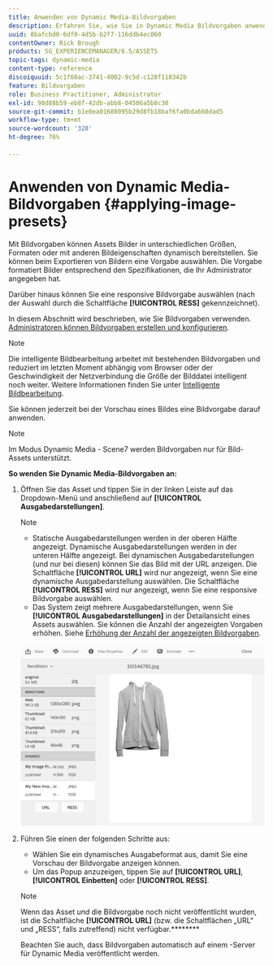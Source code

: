 ```yaml
---
title: Anwenden von Dynamic Media-Bildvorgaben
description: Erfahren Sie, wie Sie in Dynamic Media Bildvorgaben anwenden.
uuid: 8bafcbd0-6df0-4d5b-b2f7-116ddb4ec060
contentOwner: Rick Brough
products: SG_EXPERIENCEMANAGER/6.5/ASSETS
topic-tags: dynamic-media
content-type: reference
discoiquuid: 5c1f60ac-3741-4002-9c5d-c128f118342b
feature: Bildvorgaben
role: Business Practitioner, Administrator
exl-id: 98d88b59-eb8f-42db-abb8-04506a5b8c30
source-git-commit: b1e0ea01688095b29d8fb18baf6fa0bda660dad5
workflow-type: tm+mt
source-wordcount: '328'
ht-degree: 76%

---
```


# Anwenden von Dynamic Media-Bildvorgaben {#applying-image-presets}

Mit Bildvorgaben können Assets Bilder in unterschiedlichen Größen, Formaten oder mit anderen Bildeigenschaften dynamisch bereitstellen. Sie können beim Exportieren von Bildern eine Vorgabe auswählen. Die Vorgabe formatiert Bilder entsprechend den Spezifikationen, die Ihr Administrator angegeben hat.

Darüber hinaus können Sie eine responsive Bildvorgabe auswählen (nach der Auswahl durch die Schaltfläche **[!UICONTROL RESS]** gekennzeichnet).

In diesem Abschnitt wird beschrieben, wie Sie Bildvorgaben verwenden. [Administratoren können Bildvorgaben erstellen und konfigurieren](managing-image-presets.md).

>[!NOTE]
>
>Die intelligente Bildbearbeitung arbeitet mit bestehenden Bildvorgaben und reduziert im letzten Moment abhängig vom Browser oder der Geschwindigkeit der Netzverbindung die Größe der Bilddatei intelligent noch weiter. Weitere Informationen finden Sie unter [Intelligente Bildbearbeitung](imaging-faq.md).

Sie können jederzeit bei der Vorschau eines Bildes eine Bildvorgabe darauf anwenden.

>[!NOTE]
>
>Im Modus Dynamic Media - Scene7 werden Bildvorgaben nur für Bild-Assets unterstützt.

**So wenden Sie Dynamic Media-Bildvorgaben an:**

1. Öffnen Sie das Asset und tippen Sie in der linken Leiste auf das Dropdown-Menü und anschließend auf **[!UICONTROL Ausgabedarstellungen]**.

   >[!NOTE]
   >
   >* Statische Ausgabedarstellungen werden in der oberen Hälfte angezeigt. Dynamische Ausgabedarstellungen werden in der unteren Hälfte angezeigt. Bei dynamischen Ausgabedarstellungen (und nur bei diesen) können Sie das Bild mit der URL anzeigen. Die Schaltfläche **[!UICONTROL URL]** wird nur angezeigt, wenn Sie eine dynamische Ausgabedarstellung auswählen. Die Schaltfläche **[!UICONTROL RESS]** wird nur angezeigt, wenn Sie eine responsive Bildvorgabe auswählen.
      >
      >
   * Das System zeigt mehrere Ausgabedarstellungen, wenn Sie **[!UICONTROL Ausgabedarstellungen]** in der Detailansicht eines Assets auswählen. Sie können die Anzahl der angezeigten Vorgaben erhöhen. Siehe [Erhöhung der Anzahl der angezeigten Bildvorgaben](managing-image-presets.md#increasing-or-decreasing-the-number-of-image-presets-that-display).


   ![chlimage_1-208](assets/chlimage_1-208.png)

1. Führen Sie einen der folgenden Schritte aus:

   * Wählen Sie ein dynamisches Ausgabeformat aus, damit Sie eine Vorschau der Bildvorgabe anzeigen können.
   * Um das Popup anzuzeigen, tippen Sie auf **[!UICONTROL URL]**, **[!UICONTROL Einbetten]** oder **[!UICONTROL RESS]**.

   >[!NOTE]
   >
   >Wenn das Asset *und* die Bildvorgabe noch nicht veröffentlicht wurden, ist die Schaltfläche **[!UICONTROL URL]** (bzw. die Schaltflächen „URL“ und „RESS“, falls zutreffend) nicht verfügbar.********
   >
   >Beachten Sie auch, dass Bildvorgaben automatisch auf einem -Server für Dynamic Media veröffentlicht werden.
